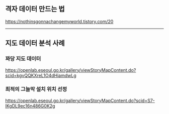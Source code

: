 ## 격자 데이터 만드는 법
https://nothinsgonnachangemyworld.tistory.com/20

***
## 지도 데이터 분석 사례
### 꽈당 지도 데이터
https://openlab.eseoul.go.kr/gallery/viewStoryMapContent.do?scid=kgvQQKXreL1O4dHiamdwLg

### 최적의 그늘막 설치 위치 선정
https://openlab.eseoul.go.kr/gallery/viewStoryMapContent.do?scid=S7-IKgDL9ec16n486G0K2g

